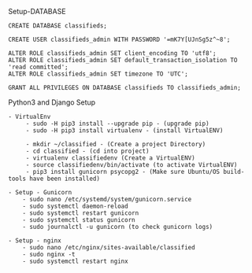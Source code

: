 Setup-DATABASE

    CREATE DATABASE classifieds;

    CREATE USER classifieds_admin WITH PASSWORD '=mK7Y[UJnSg5z^~8';

    ALTER ROLE classifieds_admin SET client_encoding TO 'utf8';
    ALTER ROLE classifieds_admin SET default_transaction_isolation TO 'read committed';
    ALTER ROLE classifieds_admin SET timezone TO 'UTC';

    GRANT ALL PRIVILEGES ON DATABASE classifieds TO classifieds_admin;

Python3 and Django Setup

    - VirtualEnv
         - sudo -H pip3 install --upgrade pip - (upgrade pip)
         - sudo -H pip3 install virtualenv - (install VirtualENV)

         - mkdir ~/classified - (Create a project Directory)
         - cd classified - (cd into project)
         - virtualenv classifiedenv (Create a VirtualENV)
         - source classifiedenv/bin/activate (to activate VirtualENV)
         - pip3 install gunicorn psycopg2 - (Make sure Ubuntu/OS build-tools have been installed)

    - Setup - Gunicorn
        - sudo nano /etc/systemd/system/gunicorn.service
        - sudo systemctl daemon-reload
        - sudo systemctl restart gunicorn
        - sudo systemctl status gunicorn
        - sudo journalctl -u gunicorn (to check gunicorn logs)
    
    - Setup - nginx 
        - sudo nano /etc/nginx/sites-available/classified
        - sudo nginx -t
        - sudo systemctl restart nginx